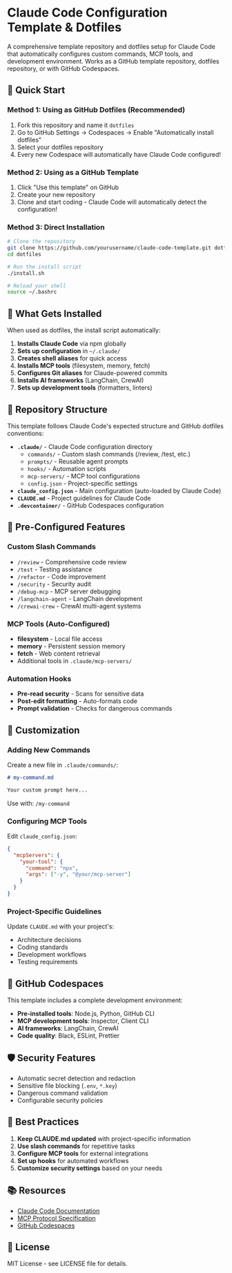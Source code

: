 # Claude Code Configuration Template & Dotfiles

A comprehensive template repository and dotfiles setup for Claude Code that automatically configures custom commands, MCP tools, and development environment. Works as a GitHub template repository, dotfiles repository, or with GitHub Codespaces.

## 🚀 Quick Start

### Method 1: Using as GitHub Dotfiles (Recommended)

1. Fork this repository and name it `dotfiles`
2. Go to GitHub Settings → Codespaces → Enable "Automatically install dotfiles"
3. Select your dotfiles repository
4. Every new Codespace will automatically have Claude Code configured!

### Method 2: Using as a GitHub Template

1. Click "Use this template" on GitHub
2. Create your new repository
3. Clone and start coding - Claude Code will automatically detect the configuration!

### Method 3: Direct Installation

```bash
# Clone the repository
git clone https://github.com/yourusername/claude-code-template.git dotfiles
cd dotfiles

# Run the install script
./install.sh

# Reload your shell
source ~/.bashrc
```

## 🎯 What Gets Installed

When used as dotfiles, the install script automatically:

1. **Installs Claude Code** via npm globally
2. **Sets up configuration** in `~/.claude/`
3. **Creates shell aliases** for quick access
4. **Installs MCP tools** (filesystem, memory, fetch)
5. **Configures Git aliases** for Claude-powered commits
6. **Installs AI frameworks** (LangChain, CrewAI)
7. **Sets up development tools** (formatters, linters)

## 📁 Repository Structure

This template follows Claude Code's expected structure and GitHub dotfiles conventions:

- **`.claude/`** - Claude Code configuration directory
  - `commands/` - Custom slash commands (/review, /test, etc.)
  - `prompts/` - Reusable agent prompts
  - `hooks/` - Automation scripts
  - `mcp-servers/` - MCP tool configurations
  - `config.json` - Project-specific settings
- **`claude_config.json`** - Main configuration (auto-loaded by Claude Code)
- **`CLAUDE.md`** - Project guidelines for Claude Code
- **`.devcontainer/`** - GitHub Codespaces configuration

## 🔧 Pre-Configured Features

### Custom Slash Commands
- `/review` - Comprehensive code review
- `/test` - Testing assistance
- `/refactor` - Code improvement
- `/security` - Security audit
- `/debug-mcp` - MCP server debugging
- `/langchain-agent` - LangChain development
- `/crewai-crew` - CrewAI multi-agent systems

### MCP Tools (Auto-Configured)
- **filesystem** - Local file access
- **memory** - Persistent session memory
- **fetch** - Web content retrieval
- Additional tools in `.claude/mcp-servers/`

### Automation Hooks
- **Pre-read security** - Scans for sensitive data
- **Post-edit formatting** - Auto-formats code
- **Prompt validation** - Checks for dangerous commands

## 📝 Customization

### Adding New Commands

Create a new file in `.claude/commands/`:

```markdown
# my-command.md

Your custom prompt here...
```

Use with: `/my-command`

### Configuring MCP Tools

Edit `claude_config.json`:

```json
{
  "mcpServers": {
    "your-tool": {
      "command": "npx",
      "args": ["-y", "@your/mcp-server"]
    }
  }
}
```

### Project-Specific Guidelines

Update `CLAUDE.md` with your project's:
- Architecture decisions
- Coding standards
- Development workflows
- Testing requirements

## 🐳 GitHub Codespaces

This template includes a complete development environment:

- **Pre-installed tools**: Node.js, Python, GitHub CLI
- **MCP development tools**: Inspector, Client CLI
- **AI frameworks**: LangChain, CrewAI
- **Code quality**: Black, ESLint, Prettier

## 🛡️ Security Features

- Automatic secret detection and redaction
- Sensitive file blocking (`.env`, `*.key`)
- Dangerous command validation
- Configurable security policies

## 🎯 Best Practices

1. **Keep CLAUDE.md updated** with project-specific information
2. **Use slash commands** for repetitive tasks
3. **Configure MCP tools** for external integrations
4. **Set up hooks** for automated workflows
5. **Customize security settings** based on your needs

## 📚 Resources

- [Claude Code Documentation](https://docs.anthropic.com/en/docs/claude-code)
- [MCP Protocol Specification](https://modelcontextprotocol.io)
- [GitHub Codespaces](https://github.com/features/codespaces)

## 📄 License

MIT License - see LICENSE file for details.